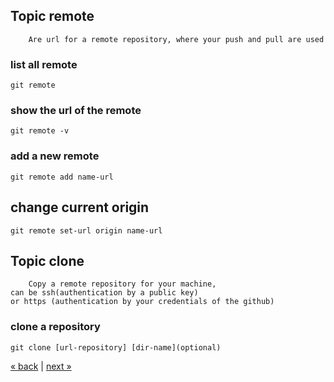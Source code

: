 
## Topic remote
```
	Are url for a remote repository, where your push and pull are used
```
### list all remote
	git remote
### show the url of the remote
	git remote -v
### add a new remote
    git remote add name-url
## change current origin
    git remote set-url origin name-url
    

## Topic clone
```
	Copy a remote repository for your machine, 
can be ssh(authentication by a public key) 
or https (authentication by your credentials of the github)
```
### clone a repository
	git clone [url-repository] [dir-name](optional)
  
[&laquo; back](https://github.com/MRCardoso/git-code/blob/master/topics/commit.md) |
[next &raquo;](https://github.com/MRCardoso/git-code/blob/master/topics/push.md)

